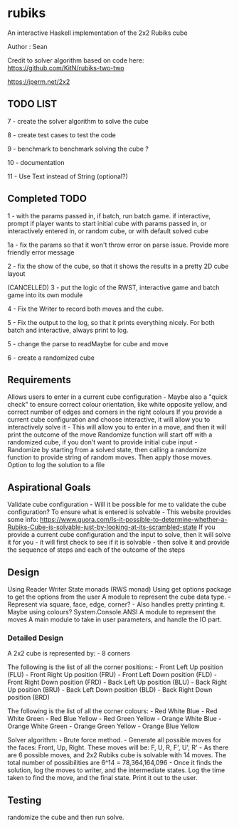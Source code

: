 # rubiks
An interactive Haskell implementation of the 2x2 Rubiks cube 

Author : Sean 

Credit to solver algorithm based on code here:
https://github.com/KitN/rubiks-two-two

https://jperm.net/2x2

## TODO LIST

7 - create the solver algorithm to solve the cube

8 - create test cases to test the code

9 - benchmark to benchmark solving the cube ?

10 - documentation

11 - Use Text instead of String (optional?)

## Completed TODO

1 - with the params passed in, if batch, run batch game. if interactive, prompt if player wants to start initial cube
    with params passed in, or interactively entered in, or random cube, or with default solved cube

1a - fix the params so that it won't throw error on parse issue. Provide more friendly error message

2 - fix the show of the cube, so that it shows the results in a pretty 2D cube layout

(CANCELLED) 3 - put the logic of the RWST, interactive game and batch game into its own module

4 - Fix the Writer to record both moves and the cube. 

5 - Fix the output to the log, so that it prints everything nicely. For both batch and interactive, always print to log.

5 - change the parse to readMaybe for cube and move

6 - create a randomized cube

## Requirements
Allows users to enter in a current cube configuration
    - Maybe also a "quick check" to ensure correct colour orientation, like white opposite yellow, and correct number of edges and corners in the right colours
If you provide a current cube configuration and choose interactive, it will allow you to interactively solve it
    - This will allow you to enter in a move, and then it will print the outcome of the move
Randomize function will start off with a randomized cube, if you don't want to provide initial cube input
    - Randomize by starting from a solved state, then calling a randomize function to provide string of random moves. Then apply those moves.
Option to log the solution to a file


## Aspirational Goals
Validate cube configuration
    - Will it be possible for me to validate the cube configuration? To ensure what is entered is solvable
    - This website provides some info: 
      https://www.quora.com/Is-it-possible-to-determine-whether-a-Rubiks-Cube-is-solvable-just-by-looking-at-its-scrambled-state
If you provide a current cube configuration and the input to solve, then it will solve it for you
    - it will first check to see if it is solvable
    - then solve it and provide the sequence of steps and each of the outcome of the steps

## Design
Using Reader Writer State monads (RWS monad)
Using get options package to get the options from the user
A module to represent the cube data type. 
    - Represent via square, face, edge, corner?
    - Also handles pretty printing it. Maybe using colours? System.Console.ANSI
A module to represent the moves
A main module to take in user parameters, and handle the IO part. 

### Detailed Design

A 2x2 cube is represented by:
    - 8 corners

The following is the list of all the corner positions:
    - Front Left Up position (FLU)
    - Front Right Up position (FRU)
    - Front Left Down position (FLD)
    - Front Right Down position (FRD)
    - Back Left Up position (BLU)
    - Back Right Up position (BRU)
    - Back Left Down position (BLD)
    - Back Right Down position (BRD)

The following is the list of all the corner colours:
    - Red White Blue
    - Red White Green
    - Red Blue Yellow
    - Red Green Yellow
    - Orange White Blue
    - Orange White Green
    - Orange Green Yellow
    - Orange Blue Yellow

Solver algorithm:
    - Brute force method.
    - Generate all possible moves for the faces: Front, Up, Right. These moves will be: F, U, R, F', U', R'
    - As there are 6 possible moves, and 2x2 Rubiks cube is solvable with 14 moves. The total number of possibilities are 6^14 = 78,364,164,096
    - Once it finds the solution, log the moves to writer, and the intermediate states.  Log the time taken to find the move, and the final state. Print it out to the user.


## Testing
randomize the cube and then run solve.






